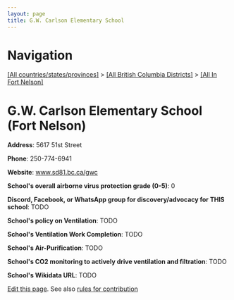 ```yaml
---
layout: page
title: G.W. Carlson Elementary School
---
```

# Navigation

[[All countries/states/provinces]](../../..) > [[All British Columbia Districts]](../..) > [[All In Fort Nelson]](..)

# G.W. Carlson Elementary School (Fort Nelson)

**Address**: 5617 51st Street

**Phone**: 250-774-6941

**Website**: www.sd81.bc.ca/gwc

**School's overall airborne virus protection grade (0-5)**: 0

**Discord, Facebook, or WhatsApp group for discovery/advocacy for THIS school**: TODO

**School's policy on Ventilation**: TODO

**School's Ventilation Work Completion**: TODO

**School's Air-Purification**: TODO

**School's CO2 monitoring to actively drive ventilation and filtration**: TODO

**School's Wikidata URL**: TODO


[Edit this page](https://github.com/ventilate-schools/BC/edit/main/./Fort_Nelson/G.W._Carlson_Elementary_School.md). See also [rules for contribution](../../../contribution-rules/)